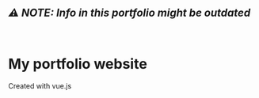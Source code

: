 ## _⚠️ NOTE: Info in this portfolio might be outdated_
<br />

# My portfolio website

Created with vue.js
